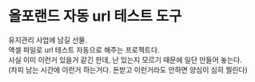# 올포랜드 자동 url 테스트 도구
유지관리 사업에 남길 선물.<br>
액셀 파일로 url 테스트 자동으로 해주는 프로젝트다.<br>
사실 이미 이런거 있을거 같긴 한데, 난 있는지 모르기 때문에 일단 만들어 놓는다.<br>
(차피 남는 시간에 이런거 하는거다. 돈받고 이런거라도 안하면 양심이 심히 찔린다)<br>
